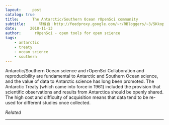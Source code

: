 ```yaml
---
layout:     post
catalog: true
title:      The Antarctic/Southern Ocean rOpenSci community
subtitle:      转载自：http://feedproxy.google.com/~r/RBloggers/~3/5Kkopg-7r5M/
date:      2018-11-13
author:      rOpenSci - open tools for open science
tags:
    - antarctic
    - treaty
    - ocean science
    - southern
---
```






Antarctic/Southern Ocean science and rOpenSci Collaboration and reproducibility are fundamental to Antarctic and Southern Ocean science, and the value of data to Antarctic science has long been promoted. The Antarctic Treaty (which came into force in 1961) included the provision that scientific observations and results from Antarctica should be openly shared. The high cost and difficulty of acquisition means that data tend to be re-used for different studies once collected.


*Related*








---
